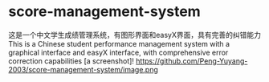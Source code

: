 # score-management-system
这是一个中文学生成绩管理系统，有图形界面和easyX界面，具有完善的纠错能力
This is a Chinese student performance management system with a graphical interface and easyX interface, with comprehensive error correction capabilities
[a screenshot]!
https://github.com/Peng-Yuyang-2003/score-management-system/image.png
